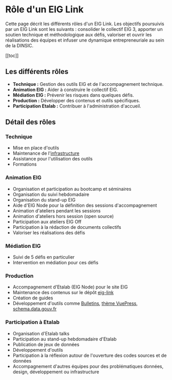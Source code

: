# Rôle d'un EIG Link

Cette page décrit les différents rôles d'un EIG Link. Les objectifs poursuivis par un EIG Link sont les suivants : consolider le collectif EIG 3, apporter un soutien technique et méthodologique aux défis, valoriser et ouvrir les réalisations des équipes et infuser une dynamique entrepreneuriale au sein de la DINSIC.

[[toc]]

## Les différents rôles

- **Technique :** Gestion des outils EIG et de l'accompagnement technique.
- **Animation EIG :** Aider à construire le collectif EIG.
- **Médiation EIG :** Prévenir les risques dans quelques défis.
- **Production :** Développer des contenus et outils spécifiques.
- **Participation Etalab :** Contribuer à l'administration d'accueil.


## Détail des rôles

### Technique

- Mise en place d'outils
- Maintenance de l'[infrastructure](serveur.md)
- Assistance pour l'utilisation des outils
- Formations

### Animation EIG

- Organisation et participation au bootcamp et séminaires
- Organisation du suivi hebdomadaire
- Organisation du stand-up EIG
- Aide d'EIG Node pour la définition des sessions d'accompagnement
- Animation d'ateliers pendant les sessions
- Animation d'ateliers hors session (open source)
- Participation aux ateliers EIG Off
- Participation à la rédaction de documents collectifs
- Valoriser les réalisations des défis

### Médiation EIG

- Suivi de 5 défis en particulier
- Intervention en médiation pour ces défis

### Production

- Accompagnement d'Etalab (EIG Node) pour le site EIG
- Maintenance des contenus sur le dépôt [eig-link](https://github.com/entrepreneur-interet-general/eig-link/)
- Création de guides
- Développement d'outils comme [Bulletins](https://bulletins.eig-forever.org/), [thème VuePress](https://vuepress-gouv-fr-demo.eig-forever.org/), [schema.data.gouv.fr](https://schema.data.gouv.fr)


### Participation à Etalab

- Organisation d'Etalab talks
- Participation au stand-up hebdomadaire d'Etalab
- Publication de jeux de données
- Développement d'outils
- Participation à la réflexion autour de l'ouverture des codes sources et de données
- Accompagnement d'autres équipes pour des problématiques données, design, développement ou infrastructure
